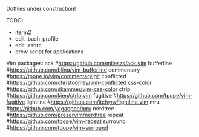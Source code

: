 Dotfiles under construction!

TODO:
- iterm2
- edit .bash_profile
- edit .zshrc
- brew script for applications


Vim packages:
ack #https://github.com/mileszs/ack.vim
bufferline #https://github.com/bling/vim-bufferline
commentary #https://tpope.io/vim/commentary.git
conflicted #https://github.com/christoomey/vim-conflicted
css-color #https://github.com/skammer/vim-css-color
ctrlp #https://github.com/kien/ctrlp.vim
fugitive #https://github.com/tpope/vim-fugitive
lightline #https://github.com/itchyny/lightline.vim
mru #http://github.com/yegappan/mru
nerdtree #https://github.com/preservim/nerdtree
repeat #https://github.com/tpope/vim-repeat
surround #https://github.com/tpope/vim-surround
